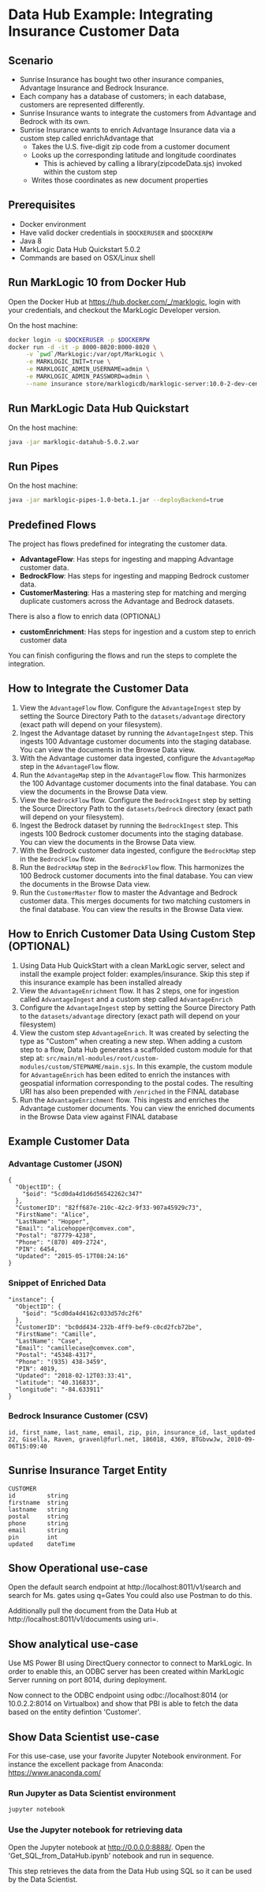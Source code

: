 # Data Hub Example: Integrating Insurance Customer Data

## Scenario

- Sunrise Insurance has bought two other insurance companies, Advantage Insurance and Bedrock Insurance.
- Each company has a database of customers; in each database, customers are represented differently.
- Sunrise Insurance wants to integrate the customers from Advantage and Bedrock with its own.
- Sunrise Insurance wants to enrich Advantage Insurance data via a custom step called enrichAdvantage that
    - Takes the U.S. five-digit zip code from a customer document
    - Looks up the corresponding latitude and longitude coordinates
      - This is achieved by calling a library(zipcodeData.sjs) invoked within the custom step 
    - Writes those coordinates as new document properties

## Prerequisites

- Docker environment
- Have valid docker credentials in `$DOCKERUSER` and `$DOCKERPW`
- Java 8
- MarkLogic Data Hub Quickstart 5.0.2
- Commands are based on OSX/Linux shell

## Run MarkLogic 10 from Docker Hub

Open the Docker Hub at https://hub.docker.com/_/marklogic, login with your credentials, and checkout the MarkLogic Developer version.

On the host machine:

```sh
docker login -u $DOCKERUSER -p $DOCKERPW
docker run -d -it -p 8000-8020:8000-8020 \
     -v `pwd`/MarkLogic:/var/opt/MarkLogic \
     -e MARKLOGIC_INIT=true \
     -e MARKLOGIC_ADMIN_USERNAME=admin \
     -e MARKLOGIC_ADMIN_PASSWORD=admin \
     --name insurance store/marklogicdb/marklogic-server:10.0-2-dev-centos
```

## Run MarkLogic Data Hub Quickstart

On the host machine:

```sh
java -jar marklogic-datahub-5.0.2.war
```

## Run Pipes

On the host machine:

```sh
java -jar marklogic-pipes-1.0-beta.1.jar --deployBackend=true
```


## Predefined Flows

The project has flows predefined for integrating the customer data.

- **AdvantageFlow**: Has steps for ingesting and mapping Advantage customer data.
- **BedrockFlow**: Has steps for ingesting and mapping Bedrock customer data.
- **CustomerMastering**: Has a mastering step for matching and merging duplicate customers across the Advantage and Bedrock datasets.

There is also a flow to enrich data (OPTIONAL)

- **customEnrichment**: Has steps for ingestion and a custom step to enrich customer data

You can finish configuring the flows and run the steps to complete the integration.

## How to Integrate the Customer Data

1. View the `AdvantageFlow` flow. Configure the `AdvantageIngest` step by setting the Source Directory Path to the `datasets/advantage` directory (exact path will depend on your filesystem).
1. Ingest the Advantage dataset by running the `AdvantageIngest` step. This ingests 100 Advantage customer documents into the staging database. You can view the documents in the Browse Data view.
1. With the Advantage customer data ingested, configure the `AdvantageMap` step in the `AdvantageFlow` flow.
1. Run the `AdvantageMap` step in the `AdvantageFlow` flow. This harmonizes the 100 Advantage customer documents into the final database. You can view the documents in the Browse Data view.
1. View the `BedrockFlow` flow. Configure the `BedrockIngest` step by setting the Source Directory Path to the `datasets/bedrock` directory (exact path will depend on your filesystem).
1. Ingest the Bedrock dataset by running the `BedrockIngest` step. This ingests 100 Bedrock customer documents into the staging database. You can view the documents in the Browse Data view.
1. With the Bedrock customer data ingested, configure the `BedrockMap` step in the `BedrockFlow` flow.
1. Run the `BedrockMap` step in the `BedrockFlow` flow. This harmonizes the 100 Bedrock customer documents into the final database. You can view the documents in the Browse Data view.
1. Run the `CustomerMaster` flow to master the Advantage and Bedrock customer data. This merges documents for two matching customers in the final database. You can view the results in the Browse Data view.


## How to Enrich Customer Data Using Custom Step (OPTIONAL)

1. Using Data Hub QuickStart with a clean MarkLogic server, select and install the example project folder: examples/insurance. Skip this step if this insurance example has been installed already
1. View the `AdvantageEnrichment` flow. It has 2 steps, one for ingestion called `AdvantageIngest` and a custom step called `AdvantageEnrich`
1. Configure the `AdvantageIngest` step by setting the Source Directory Path to the `datasets/advantage` directory (exact path will depend on your filesystem)
1. View the custom step `AdvantageEnrich`. It was created by selecting the type as "Custom" when creating a new step. When adding a custom step to a flow, Data Hub generates a scaffolded custom module for that step at: `src/main/ml-modules/root/custom-modules/custom/STEPNAME/main.sjs`. In this example, the custom module for `AdvantageEnrich` has been edited to enrich the instances with geospatial information corresponding to the postal codes.  The resulting URI has also been prepended with `/enriched` in the FINAL database  
1. Run the `AdvantageEnrichment` flow. This ingests and enriches the Advantage customer documents. You can view the enriched documents in the Browse Data view against FINAL database

## Example Customer Data

### Advantage Customer (JSON)

```
{
  "ObjectID": {
    "$oid": "5cd0da4d1d6d56542262c347"
  },
  "CustomerID": "82ff687e-210c-42c2-9f33-907a45929c73",
  "FirstName": "Alice",
  "LastName": "Hopper",
  "Email": "alicehopper@comvex.com",
  "Postal": "87779-4238",
  "Phone": "(870) 409-2724",
  "PIN": 6454,
  "Updated": "2015-05-17T08:24:16"
}
```

### Snippet of Enriched Data

```
"instance": {
  "ObjectID": {
    "$oid": "5cd0da4d4162c033d57dc2f6"
  },
  "CustomerID": "bc0dd434-232b-4ff9-bef9-c0cd2fcb72be",
  "FirstName": "Camille",
  "LastName": "Case",
  "Email": "camillecase@comvex.com",
  "Postal": "45348-4317",
  "Phone": "(935) 438-3459",
  "PIN": 4019,
  "Updated": "2018-02-12T03:33:41",
  "latitude": "40.316833",
  "longitude": "-84.633911"
}
```

### Bedrock Insurance Customer (CSV)

```
id, first_name, last_name, email, zip, pin, insurance_id, last_updated
22, Gisella, Raven, gravenl@furl.net, 186018, 4369, BTGbvwJw, 2010-09-06T15:09:40
```

## Sunrise Insurance Target Entity

```
CUSTOMER
id         string
firstname  string
lastname   string
postal     string
phone      string
email      string
pin        int
updated    dateTime
```

## Show Operational use-case
Open the default search endpoint at http://localhost:8011/v1/search and search for Ms. gates using q=Gates
You could also use Postman to do this.

Additionally pull the document from the Data Hub at http://localhost:8011/v1/documents using uri=<uri id>.

## Show analytical use-case
Use MS Power BI using DirectQuery connector to connect to MarkLogic. In order to enable this, an ODBC server has been created within MarkLogic Server running on port 8014, during deployment.

Now connect to the ODBC endpoint using odbc://localhost:8014 (or 10.0.2.2:8014 on Virtualbox) and show that PBI is able to fetch the data based on the entity defintion 'Customer'.

## Show Data Scientist use-case
For this use-case, use your favorite Jupyter Notebook environment. For instance the excellent package from Anaconda: https://www.anaconda.com/

### Run Jupyter as Data Scientist environment

```sh
jupyter notebook
```
### Use the Jupyter notebook for retrieving data

Open the Jupyter notebook at http://0.0.0.0:8888/. Open the 'Get_SQL_from_DataHub.ipynb' notebook and run in sequence.

This step retrieves the data from the Data Hub using SQL so it can be used by the Data Scientist.
